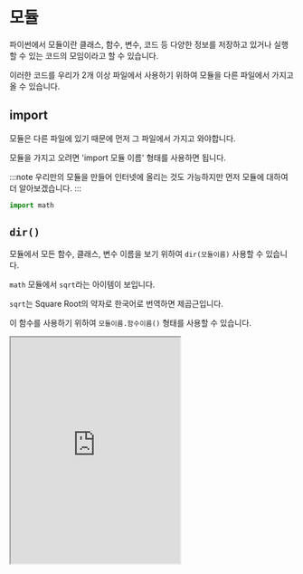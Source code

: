 # 모듈

파이썬에서 모듈이란 클래스, 함수, 변수, 코드 등 다양한 정보를 저장하고 있거나 실행할 수 있는 코드의 모임이라고 할 수 있습니다.

이러한 코드를 우리가 2개 이상 파일에서 사용하기 위하여 모듈을 다른 파일에서 가지고 올 수 있습니다.

## import

모듈은 다른 파일에 있기 때문에 먼저 그 파일에서 가지고 와야합니다.

모듈을 가지고 오려면 'import 모듈 이름' 형태를 사용하면 됩니다.

:::note
우리만의 모듈을 만들어 인터넷에 올리는 것도 가능하지만 먼저 모듈에 대하여 더 알아보겠습니다.
:::

```py
import math
```

## `dir()`

모듈에서 모든 함수, 클래스, 변수 이름을 보기 위하여 `dir(모듈이름)` 사용할 수 있습니다.

`math` 모듈에서 `sqrt`라는 아이템이 보입니다.

`sqrt`는 Square Root의 약자로 한국어로 번역하면 제곱근입니다.

이 함수를 사용하기 위하여 `모듈이름.함수이름()` 형태를 사용할 수 있습니다.

<iframe
  loading="lazy" title="Python Playground" src="https://trinket.io/embed/python3/cc5f724ff2" height="400" />

## 'as' 키워드

만일 `abcdefghijklmnopqrstuvwxyz`라는 모듈이 있다고 가정해 봅시다.

그렇다면 `abcdefgjijklmnopqrstuvwxyz` 모듈의 `abc` 함수를 이용하기 위하여 `abcdefghijklmnopqrstuvwxyz.abc()` 코드를 실행하기 위하여 항상 a부터 z까지 다 쳐야합니다.

그래서 긴 모듈 이름의 불편함을 최소화하기 위하여 다음과 같은 두 가지의 방법이 있습니다.

1. 새로운 변수를 만들어 모듈 저장

```py
import abcdefghijklmnopqrstuvwxyz

alphabet = abcdefghijklmnopqrstuvwxyz

alphabet.abc()
abcdefghibjkmnopqrstuvwxyz.abc() #위의 코드와 같음
```

2. as 이용하기

```py
import abcdefghijklmnopqrstuvwxyz as alphabet
alphabet.abc()
```

## 나만의 모듈 만들기

조금 더 재미있는 프로젝트 하나를 만들어 보겠습니다. 바로 우리만의 모듈을 만들어서 짝수인지 홀수인지 계산할 수 있는 함수를 만들 것입니다.

우리의 모듈 이름을 `OEM`(Odd, Even Module)로 정하려면 파일의 이름은 'OEM'으로 만들면 됩니다.

```py
#OEM
def isEven(num):
  return num % 2 == 0

def isOdd(num):
  return num % 2 == 1
```

그리고 우리의 중요한 코드를 담을 `main.py` 파일을 만드세요.

`isEven`을 사용하기 위하여 `isEven`을 가지고 오겠습니다.

```py
#main
from OEM import isEven
print(isEven(3)) #False가 출력됩니다
```

하지만 `isEven`만 사용이 가능하고 `isOdd`는 불가능합니다.

그래서 모든 함수를 가지고 오기 위하여 `*`를 사용할 수 있습니다

```py
from OEM import *
print(OEM.isEven(3)) #False가 출력됩니다
print(OEM.isOdd(5)) #True가 출력됩니다
```

하지만 이 방법을 사용하지 마세요 (느립니다)!

`import OEM`을 사용하면 더 좋습니다.

<iframe
  loading="lazy" title="Python Playground" src="https://trinket.io/embed/python3/18e9b5aa47" height="400" />

## 모듈 출판하기

모듈을 PyPi에 출판이 가능합니다.

출판하면 전 세계 사람들이 `pip install`을 실행하면 우리의 코드를 내려받는 것이 가능합니다.

터미널에 다음과 같은 코드를 실행하세요.

```sh
python filename.py register -r
```

## 모듈 - `__import__()`

파이썬에서 `__import()__` 함수를 사용한다면 모듈을 불러올 수 있습니다.

```py
OS = __import__("os")
```

나만의 모듈은 모듈 파일의 주소를 적어주면 됩니다.

```py
myMod = __import__(r"C:\main.py")
```

파일의 주소는 VSCode에서 파일에 우클릭하고 `Copy path`를 누르면 복사할 수 있습니다.

## 모듈 사용할 수 있는 범위

하지만 모듈을 사용하기 위하여 우리는 우리의 매인 코드를 저장한 곳의 파일에만 모듈 파일을 저장할 수 있습니다.
